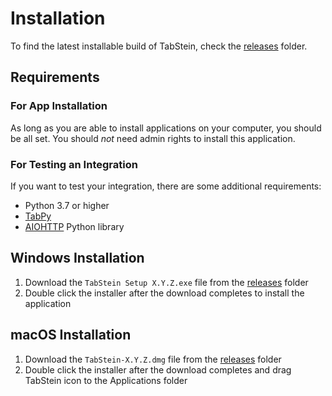 # Installation

To find the latest installable build of TabStein, check the [releases](https://github.com/jhegele/TabStein/tree/master/releases) folder.

## Requirements

### For App Installation

As long as you are able to install applications on your computer, you should be all set. You should _not_ need admin rights to install this application.

### For Testing an Integration

If you want to test your integration, there are some additional requirements:

* Python 3.7 or higher
* [TabPy](https://tableau.github.io/TabPy/)
* [AIOHTTP](https://docs.aiohttp.org/en/stable/) Python library

## Windows Installation

1. Download the `TabStein Setup X.Y.Z.exe` file from the [releases](https://github.com/jhegele/TabStein/tree/master/releases) folder
2. Double click the installer after the download completes to install the application

## macOS Installation

1. Download the `TabStein-X.Y.Z.dmg` file from the [releases](https://github.com/jhegele/TabStein/tree/master/releases) folder
2. Double click the installer after the download completes and drag TabStein icon to the Applications folder